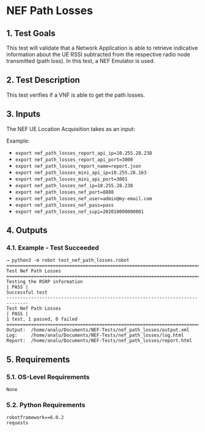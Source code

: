 # NEF Path Losses

## 1. Test Goals

This test will validate that a Network Application is able to retrieve indicative information about the UE RSSI subtracted from the respective radio node transmitted (path loss). In this test, a NEF Emulator is used.

## 2. Test Description

This test verifies if a VNF is able to get the path losses.

## 3. Inputs

The NEF UE Location Acquisition takes as an input:

Example:
- `export nef_path_losses_report_api_ip=10.255.28.238`
- `export nef_path_losses_report_api_port=3000`
- `export nef_path_losses_report_name=report.json`
- `export nef_path_losses_mini_api_ip=10.255.28.163`
- `export nef_path_losses_mini_api_port=3001`
- `export nef_path_losses_nef_ip=10.255.28.238`
- `export nef_path_losses_nef_port=8888`
- `export nef_path_losses_nef_user=admin@my-email.com`
- `export nef_path_losses_nef_pass=pass`
- `export nef_path_losses_nef_supi=202010000000001`

## 4. Outputs

### 4.1. Example - Test Succeeded

``` 
→ python3 -m robot test_nef_path_losses.robot
==============================================================================
Test Nef Path Losses                                                          
==============================================================================
Testing the RSRP information                                          | PASS |
Successful test
------------------------------------------------------------------------------
Test Nef Path Losses                                                  | PASS |
1 test, 1 passed, 0 failed
==============================================================================
Output:  /home/analu/Documents/NEF-Tests/nef_path_losses/output.xml
Log:     /home/analu/Documents/NEF-Tests/nef_path_losses/log.html
Report:  /home/analu/Documents/NEF-Tests/nef_path_losses/report.html
```

## 5. Requirements

### 5.1. OS-Level Requirements

`None`

### 5.2. Python Requirements

```
robotframework==6.0.2
requests
```

